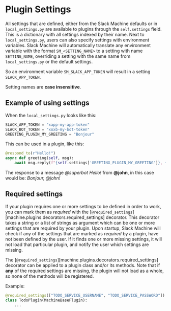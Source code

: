 # Plugin Settings

All settings that are defined, either from the Slack Machine defaults or in `local_settings.py` are available to plugins
through the `self.settings` field. This is a dictionary with all settings indexed by their name. Next
to `local_settings.py`, users can also specify settings with environment variables. Slack Machine will automatically
translate any environment variable with the format `SM_<SETTING_NAME>` to a setting with name `SETTING_NAME`, overriding
a setting with the same name from `local_settings.py` or the default settings.

So an environment variable `SM_SLACK_APP_TOKEN` will result in a setting `SLACK_APP_TOKEN`.

Setting names are **case insensitive**.

## Example of using settings

When the `local_settings.py` looks like this:

```python
SLACK_APP_TOKEN = "xapp-my-app-token"
SLACK_BOT_TOKEN = "xoxb-my-bot-token"
GREETING_PLUGIN_MY_GREETING = "Bonjour"
```

This can be used in a plugin, like this:

```python
@respond_to(r"Hello!")
async def greeting(self, msg):
    await msg.reply(f"{self.settings['GREETING_PLUGIN_MY_GREETING']}, {msg.at_sender}!")
```

The response to a message *@superbot Hello!* from **@john**, in this case would be: *Bonjour, @john!*

## Required settings

If your plugin requires one or more settings to be defined in order to work, you can mark them as *required* with the
[`@required_settings`][machine.plugins.decorators.required_settings] decorator. This decorator takes a string or a list
of strings as argument which can be one or more settings that are required by your plugin. Upon startup, Slack Machine
will check if any of the settings that are marked as *required* by a plugin, have not been defined by the user. If it
finds one or more missing settings, it will not load that particular plugin, and notify the user which settings are
missing.

The [`@required_settings`][machine.plugins.decorators.required_settings] decorator can be applied to a plugin class
and/or its methods. Note that if **any** of the required settings are missing, the plugin will not load as a whole, so
none of the methods will be registered.

Example:

```python
@required_settings(["TODO_SERVICE_USERNAME", "TODO_SERVICE_PASSWORD"])
class TodoPlugin(MachineBasePlugin):
    ...
```
